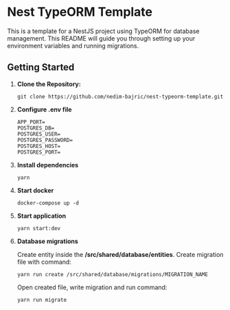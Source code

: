 # Nest TypeORM Template

This is a template for a NestJS project using TypeORM for database management. This README will guide you through setting up your environment variables and running migrations.

## Getting Started

1. **Clone the Repository:**

   ```
   git clone https://github.com/nedim-bajric/nest-typeorm-template.git

   ```

2. **Configure .env file**

   ```
   APP_PORT=
   POSTGRES_DB=
   POSTGRES_USER=
   POSTGRES_PASSWORD=
   POSTGRES_HOST=
   POSTGRES_PORT=

   ```

3. **Install dependencies**
   ```
   yarn
   ```
4. **Start docker**
   ```
   docker-compose up -d
   ```
5. **Start application**

   ```
   yarn start:dev

   ```

6. **Database migrations**

   Create entity inside the <b>/src/shared/database/entities</b>.
   Create migration file with command:

   ```
   yarn run create /src/shared/database/migrations/MIGRATION_NAME
   ```

   Open created file, write migration and run command:

   ```
   yarn run migrate
   ```
